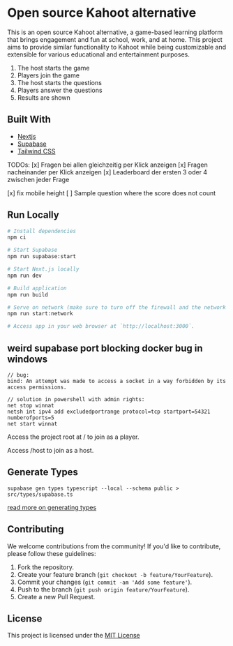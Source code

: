 
# Open source Kahoot alternative

This is an open source Kahoot alternative, a game-based learning platform that brings engagement and fun at school, work, and at home.
This project aims to provide similar functionality to Kahoot while being customizable and extensible for various educational and entertainment purposes.


1. The host starts the game
1. Players join the game
1. The host starts the questions
1. Players answer the questions
1. Results are shown


##  Built With
* [Nextjs](https://nextjs.org/)
* [Supabase](https://supabase.com/)
* [Tailwind CSS](https://tailwindcss.com/)

TODOs:
[x] Fragen bei allen gleichzeitig per Klick anzeigen
[x] Fragen nacheinander per Klick anzeigen
[x] Leaderboard der ersten 3 oder 4 zwischen jeder Frage

[x] fix mobile height
[ ] Sample question where the score does not count

## Run Locally
```sh
# Install dependencies 
npm ci

# Start Supabase
npm run supabase:start

# Start Next.js locally
npm run dev

# Build application
npm run build

# Serve on network (make sure to turn off the firewall and the network should be marked as private on windows)
npm run start:network

# Access app in your web browser at `http://localhost:3000`. 

```

## weird supabase port blocking docker bug in windows 

```
// bug:
bind: An attempt was made to access a socket in a way forbidden by its access permissions.

// solution in powershell with admin rights:
net stop winnat
netsh int ipv4 add excludedportrange protocol=tcp startport=54321 numberofports=5
net start winnat
```

Access the project root at / to join as a player.

Access /host to join as a host.

## Generate Types

`supabase gen types typescript --local --schema public > src/types/supabase.ts`

[read more on generating types](https://supabase.com/docs/guides/api/rest/generating-types)


## Contributing

We welcome contributions from the community! If you'd like to contribute, please follow these guidelines:

1. Fork the repository.
2. Create your feature branch (`git checkout -b feature/YourFeature`).
3. Commit your changes (`git commit -am 'Add some feature'`).
4. Push to the branch (`git push origin feature/YourFeature`).
5. Create a new Pull Request.

## License
This project is licensed under the [MIT License](https://choosealicense.com/licenses/mit/)

